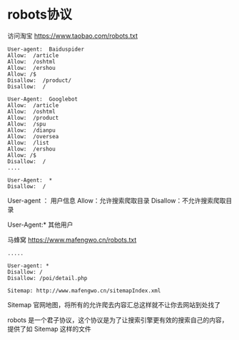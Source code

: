 # robots协议

访问淘宝 https://www.taobao.com/robots.txt

```text
User-agent:  Baiduspider
Allow:  /article
Allow:  /oshtml
Allow:  /ershou
Allow: /$
Disallow:  /product/
Disallow:  /

User-Agent:  Googlebot
Allow:  /article
Allow:  /oshtml
Allow:  /product
Allow:  /spu
Allow:  /dianpu
Allow:  /oversea
Allow:  /list
Allow:  /ershou
Allow: /$
Disallow:  /
....

User-Agent:  *
Disallow:  /
```
User-agent ： 用户信息
Allow：允许搜索爬取目录
Disallow：不允许搜索爬取目录

User-Agent:* 其他用户

马蜂窝 https://www.mafengwo.cn/robots.txt

```text
.....

User-agent: *
Disallow: /
Disallow: /poi/detail.php

Sitemap: http://www.mafengwo.cn/sitemapIndex.xml
```
Sitemap 官网地图，将所有的允许爬去内容汇总这样就不让你去网站到处找了

robots 是一个君子协议，这个协议是为了让搜索引擎更有效的搜索自己的内容，提供了如 Sitemap 这样的文件

